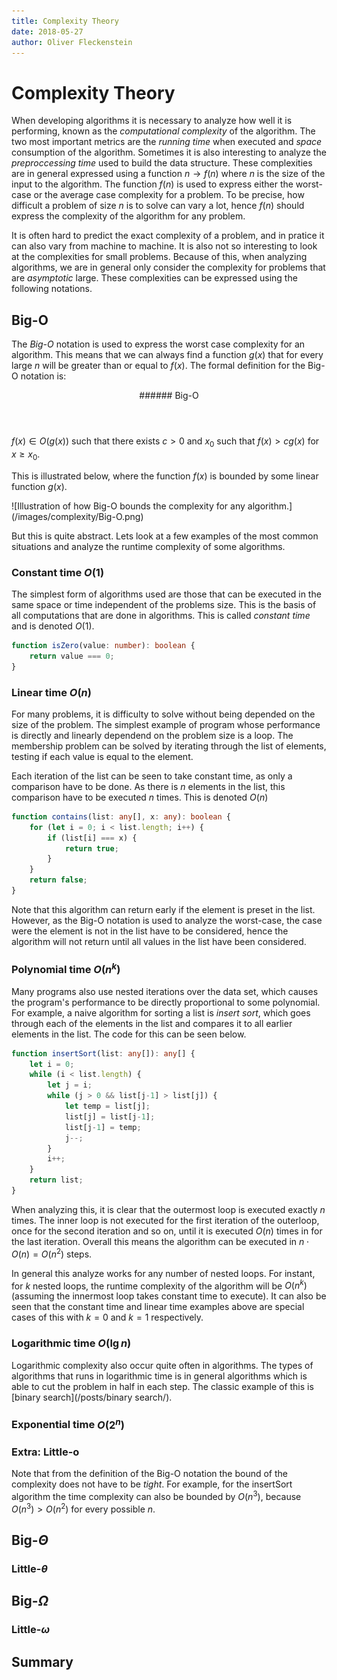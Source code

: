 ```yaml
---
title: Complexity Theory
date: 2018-05-27
author: Oliver Fleckenstein
---
```

# Complexity Theory

<!-- Time and space -->
When developing algorithms it is necessary to analyze how well it is performing, known as the *computational complexity* of the algorithm.
The two most important metrics are the *running time* when executed and *space* consumption of the algorithm.
Sometimes it is also interesting to analyze the *preproccessing time* used to build the data structure.
These complexities are in general expressed using a function $n \rightarrow f(n)$ where $n$ is the size of the input to the algorithm.
The function $f(n)$ is used to express either the worst-case or the average case complexity for a problem.
To be precise, how difficult a problem of size $n$ is to solve can vary a lot, hence $f(n)$ should express the complexity of the algorithm for any problem.

<!-- Asymptotic -->
It is often hard to predict the exact complexity of a problem, and in pratice it can also vary from machine to machine.
It is also not so interesting to look at the complexities for small problems.
Because of this, when analyzing algorithms, we are in general only consider the complexity for problems that are *asymptotic* large.
These complexities can be expressed using the following notations.

## Big-O

The *Big-O* notation is used to express the worst case complexity for an algorithm.
This means that we can always find a function $g(x)$ that for every large $n$ will be greater than or equal to $f(x)$.
The formal definition for the Big-O notation is:

<div class="definition">
<header>
###### Big-O
</header>
<section>

$f(x) \in O(g(x))$ such that there exists $c > 0$ and $x_0$ such that $f(x) > c g(x)$ for $x \geq x_0$.
</section>
</div>

This is illustrated below, where the function $f(x)$ is bounded by some linear function $g(x)$.

<div style="max-width:500px" class="center">
![Illustration of how Big-O bounds the complexity for any algorithm.](/images/complexity/Big-O.png)
</div>

But this is quite abstract.
Lets look at a few examples of the most common situations and analyze the runtime complexity of some algorithms.

### Constant time $O(1)$

The simplest form of algorithms used are those that can be executed in the same space or time independent of the problems size.
This is the basis of all computations that are done in algorithms.
This is called *constant time* and is denoted $O(1)$.

```Typescript
function isZero(value: number): boolean {
    return value === 0;
}
```

### Linear time $O(n)$

For many problems, it is difficulty to solve without being depended on the size of the problem.
The simplest example of program whose performance is directly and linearly dependend on the problem size is a loop.
The membership problem can be solved by iterating through the list of elements, testing if each value is equal to the element.

Each iteration of the list can be seen to take constant time, as only a comparison have to be done.
As there is $n$ elements in the list, this comparison have to be executed $n$ times.
This is denoted $O(n)$

```Typescript
function contains(list: any[], x: any): boolean {
    for (let i = 0; i < list.length; i++) {
        if (list[i] === x) {
            return true;
        }
    }
    return false;
}
```

Note that this algorithm can return early if the element is preset in the list.
However, as the Big-O notation is used to analyze the worst-case, the case were the element is not in the list have to be considered, hence the algorithm will not return until all values in the list have been considered.

### Polynomial time $O(n^k)$

Many programs also use nested iterations over the data set, which causes the program's performance to be directly proportional to some polynomial.
For example, a naive algorithm for sorting a list is *insert sort*, which goes through each of the elements in the list and compares it to all earlier elements in the list.
The code for this can be seen below.

```Typescript
function insertSort(list: any[]): any[] {
    let i = 0;
    while (i < list.length) {
        let j = i;
        while (j > 0 && list[j-1] > list[j]) {
            let temp = list[j];
            list[j] = list[j-1];
            list[j-1] = temp;
            j--;
        }
        i++;
    }
    return list;
}
```

When analyzing this, it is clear that the outermost loop is executed exactly $n$ times.
The inner loop is not executed for the first iteration of the outerloop, once for the second iteration and so on, until it is executed $O(n)$ times in for the last iteration.
Overall this means the algorithm can be executed in $n \cdot O(n) = O(n^2)$ steps.

In general this analyze works for any number of nested loops.
For instant, for $k$ nested loops, the runtime complexity of the algorithm will be $O(n^k)$ (assuming the innermost loop takes constant time to execute).
It can also be seen that the constant time and linear time examples above are special cases of this with $k=0$ and $k=1$ respectively.

### Logarithmic time $O(\lg n)$

Logarithmic complexity also occur quite often in algorithms.
The types of algorithms that runs in logarithmic time is in general algorithms which is able to cut the problem in half in each step.
The classic example of this is [binary search](/posts/binary search/).

### Exponential time $O(2^n)$

### Extra: Little-o

Note that from the definition of the Big-O notation the bound of the complexity does not have to be *tight*.
For example, for the insertSort algorithm the time complexity can also be bounded by $O(n^3)$, because $O(n^3) > O(n^2)$ for every possible $n$.

## Big-$\Theta$

### Little-$\theta$

## Big-$\Omega$

### Little-$\omega$

## Summary
